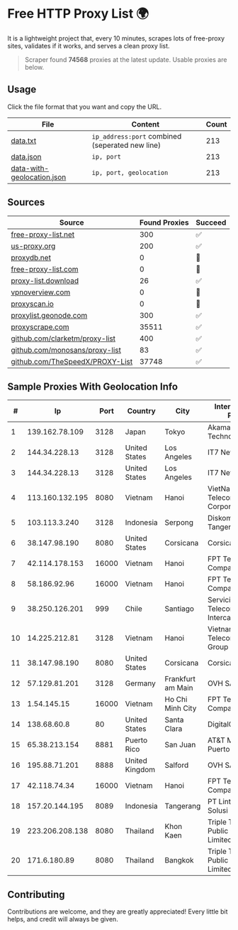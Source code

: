 
# Free HTTP Proxy List 🌍

It is a lightweight project that, every 10 minutes, scrapes lots of free-proxy sites, validates if it works, and serves a clean proxy list.


> Scraper found **74568** proxies at the latest update. Usable proxies are below.

## Usage

Click the file format that you want and copy the URL.


|File|Content|Count|
|----|-------|-----|
|[data.txt](https://raw.githubusercontent.com/themiralay/Proxy-List-World/master/data.txt)|`ip_address:port` combined (seperated new line)|213|
|[data.json](https://raw.githubusercontent.com/themiralay/Proxy-List-World/master/data.json)|`ip, port`|213|
|[data-with-geolocation.json](https://raw.githubusercontent.com/themiralay/Proxy-List-World/master/data-with-geolocation.json)|`ip, port, geolocation`|213|

## Sources

|Source|Found Proxies|Succeed|
|------|-------------|-------|
|[free-proxy-list.net](https://free-proxy-list.net)|300|✅|
|[us-proxy.org](https://www.us-proxy.org)|200|✅|
|[proxydb.net](http://proxydb.net)|0|🚫|
|[free-proxy-list.com](https://free-proxy-list.com/?page=&port=&type%5B%5D=http&type%5B%5D=https&up_time=0&search=Search)|0|🚫|
|[proxy-list.download](https://www.proxy-list.download/HTTP)|26|✅|
|[vpnoverview.com](https://vpnoverview.com/privacy/anonymous-browsing/free-proxy-servers)|0|🚫|
|[proxyscan.io](https://www.proxyscan.io)|0|🚫|
|[proxylist.geonode.com](https://proxylist.geonode.com/api/proxy-list?limit=300&page=1&sort_by=lastChecked&sort_type=desc&protocols=http,https)|300|✅|
|[proxyscrape.com](https://api.proxyscrape.com/v2/?request=displayproxies&protocol=http&timeout=10000&country=all&ssl=all&anonymity=all)|35511|✅|
|[github.com/clarketm/proxy-list](https://raw.githubusercontent.com/clarketm/proxy-list/master/proxy-list-raw.txt)|400|✅|
|[github.com/monosans/proxy-list](https://raw.githubusercontent.com/monosans/proxy-list/main/proxies/http.txt)|83|✅|
|[github.com/TheSpeedX/PROXY-List](https://raw.githubusercontent.com/TheSpeedX/PROXY-List/master/http.txt)|37748|✅|


## Sample Proxies With Geolocation Info

|#|Ip|Port|Country|City|Internet Service Provider|
|-|--|----|-------|----|-------------------------|
|1|139.162.78.109|3128|Japan|Tokyo|Akamai Technologies, Inc.|
|2|144.34.228.13|3128|United States|Los Angeles|IT7 Networks Inc|
|3|144.34.228.13|3128|United States|Los Angeles|IT7 Networks Inc|
|4|113.160.132.195|8080|Vietnam|Hanoi|VietNam Post and Telecom Corporation|
|5|103.113.3.240|3128|Indonesia|Serpong|Diskominfo Tangerang Selatan|
|6|38.147.98.190|8080|United States|Corsicana|Corsicana ISD|
|7|42.114.178.153|16000|Vietnam|Hanoi|FPT Telecom Company|
|8|58.186.92.96|16000|Vietnam|Hanoi|FPT Telecom Company|
|9|38.250.126.201|999|Chile|Santiago|Servicios De Telecomunicaciones Intercable Ltda.|
|10|14.225.212.81|3128|Vietnam|Hanoi|Vietnam Posts and Telecommunications Group|
|11|38.147.98.190|8080|United States|Corsicana|Corsicana ISD|
|12|57.129.81.201|3128|Germany|Frankfurt am Main|OVH SAS|
|13|1.54.145.15|16000|Vietnam|Ho Chi Minh City|FPT Telecom Company|
|14|138.68.60.8|80|United States|Santa Clara|DigitalOcean, LLC|
|15|65.38.213.154|8881|Puerto Rico|San Juan|AT&T Mobility Puerto Rico|
|16|195.88.71.201|8888|United Kingdom|Salford|OVH SAS|
|17|42.118.74.34|16000|Vietnam|Hanoi|FPT Telecom Company|
|18|157.20.144.195|8089|Indonesia|Tangerang|PT Lintas Network Solusi|
|19|223.206.208.138|8080|Thailand|Khon Kaen|Triple T Broadband Public Company Limited|
|20|171.6.180.89|8080|Thailand|Bangkok|Triple T Broadband Public Company Limited|



## Contributing

Contributions are welcome, and they are greatly appreciated! Every
little bit helps, and credit will always be given.


